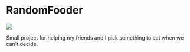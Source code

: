 # RandomFooder

![](randomFooder.gif)

Small project for helping my friends and I pick something to eat when we can't decide.
